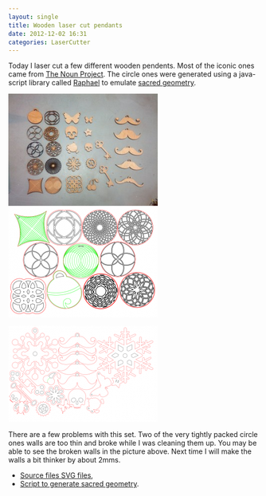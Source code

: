 ```yaml
---
layout: single
title: Wooden laser cut pendants
date: 2012-12-02 16:31
categories: LaserCutter
---
```

Today I laser cut a few different wooden pendents. Most of the iconic ones came from <a href="http://thenounproject.com/">The Noun Project</a>. The circle ones were generated using a java-script library called <a href="http://raphaeljs.com/">Raphael</a> to emulate <a href="http://en.wikipedia.org/wiki/Sacred_geometry">sacred geometry</a>.

<a href="/public/uploads/2012/12/2012-12-02-14.17.08.jpg"><img class="alignnone size-medium wp-image-3066" title="2012-12-02 14.17.08" src="/public/uploads/2012/12/2012-12-02-14.17.08-300x225.jpg" alt="" width="300" height="225" /></a> <img class="alignnone size-medium wp-image-3067" title="SacredGeometry" src="/public/uploads/2012/12/SacredGeometry-300x221.png" alt="" width="300" height="221" />

<a href="/public/uploads/2012/12/iconic.png"><img class="alignnone size-medium wp-image-3068" title="iconic" src="/public/uploads/2012/12/iconic-300x192.png" alt="" width="300" height="192" /></a>

There are a few problems with this set. Two of the very tightly packed circle ones walls are too thin and broke while I was cleaning them up. You may be able to see the broken walls in the picture above. Next time I will make the walls a bit thinker by about 2mms.
<ul>
	<li><a href="http://www.abluestar.com/files/uploads/2012/dec/pendants_v2.svg">Source files SVG files</a>,</li>
	<li><a href="http://www.abluestar.com/files/uploads/2012/dec/javascript-generated_%5b201212021-61946%5d.zip">Script to generate sacred geometry</a>.</li>
</ul>
&nbsp;
